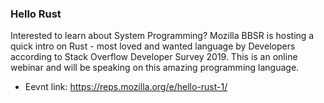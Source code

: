 ### Hello Rust
 Interested to learn about System Programming? Mozilla BBSR is hosting a quick intro on Rust - most loved and wanted language by Developers according to Stack Overflow Developer Survey 2019. This is an online webinar and will be speaking on this amazing programming language. 

* Eevnt link: https://reps.mozilla.org/e/hello-rust-1/